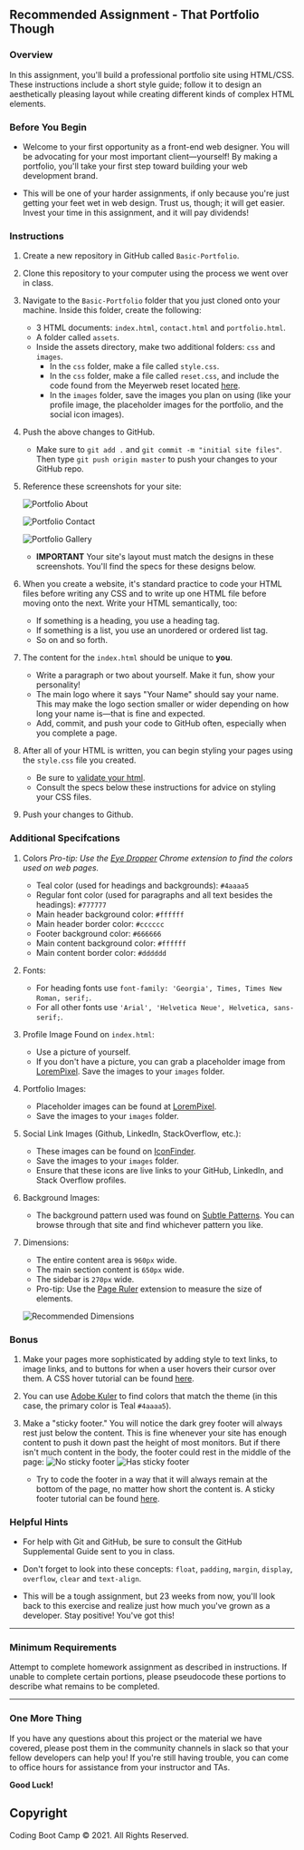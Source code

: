 ## Recommended Assignment - That Portfolio Though

### Overview

In this assignment, you'll build a professional portfolio site using HTML/CSS. These instructions include a short style guide; follow it to design an aesthetically pleasing layout while creating different kinds of complex HTML elements.

### Before You Begin

- Welcome to your first opportunity as a front-end web designer. You will be advocating for your most important client—yourself! By making a portfolio, you'll take your first step toward building your web development brand.

- This will be one of your harder assignments, if only because you're just getting your feet wet in web design. Trust us, though; it will get easier. Invest your time in this assignment, and it will pay dividends!

### Instructions

1. Create a new repository in GitHub called `Basic-Portfolio`.

2. Clone this repository to your computer using the process we went over in class.

3. Navigate to the `Basic-Portfolio` folder that you just cloned onto your machine. Inside this folder, create the following:

   - 3 HTML documents: `index.html`, `contact.html` and `portfolio.html`.
   - A folder called `assets`.
   - Inside the assets directory, make two additional folders: `css` and `images`.
     - In the `css` folder, make a file called `style.css`.
     - In the `css` folder, make a file called `reset.css`, and include the code found from the Meyerweb reset located [here](http://meyerweb.com/eric/tools/css/reset/reset.css).
     - In the `images` folder, save the images you plan on using (like your profile image, the placeholder images for the portfolio, and the social icon images).

4. Push the above changes to GitHub.

   - Make sure to `git add .` and `git commit -m "initial site files"`. Then type `git push origin master` to push your changes to your GitHub repo.

5. Reference these screenshots for your site:

   ![Portfolio About](Images/Portfolio_About.png)

   ![Portfolio Contact](Images/Portfolio_Contact.png)

   ![Portfolio Gallery](Images/Portfolio_Gallery.png)

   - **IMPORTANT** Your site's layout must match the designs in these screenshots. You'll find the specs for these designs below.

6. When you create a website, it's standard practice to code your HTML files before writing any CSS and to write up one HTML file before moving onto the next. Write your HTML semantically, too:

   - If something is a heading, you use a heading tag.
   - If something is a list, you use an unordered or ordered list tag.
   - So on and so forth.

7. The content for the `index.html` should be unique to **you**.

   - Write a paragraph or two about yourself. Make it fun, show your personality!
   - The main logo where it says "Your Name" should say your name. This may make the logo section smaller or wider depending on how long your name is—that is fine and expected.
   - Add, commit, and push your code to GitHub often, especially when you complete a page.

8. After all of your HTML is written, you can begin styling your pages using the `style.css` file you created.

   - Be sure to [validate your html](https://validator.w3.org/#validate_by_input).
   - Consult the specs below these instructions for advice on styling your CSS files.

9. Push your changes to Github.

### Additional Specifcations

1. Colors _Pro-tip: Use the [Eye Dropper](https://chrome.google.com/webstore/detail/eye-dropper/hmdcmlfkchdmnmnmheododdhjedfccka) Chrome extension to find the colors used on web pages._

   - Teal color (used for headings and backgrounds): `#4aaaa5`
   - Regular font color (used for paragraphs and all text besides the headings): `#777777`
   - Main header background color: `#ffffff`
   - Main header border color: `#cccccc`
   - Footer background color: `#666666`
   - Main content background color: `#ffffff`
   - Main content border color: `#dddddd`

2. Fonts:

   - For heading fonts use `font-family: 'Georgia', Times, Times New Roman, serif;`.
   - For all other fonts use `'Arial', 'Helvetica Neue', Helvetica, sans-serif;`.

3. Profile Image Found on `index.html`:

   - Use a picture of yourself.
   - If you don't have a picture, you can grab a placeholder image from [LoremPixel](http://lorempixel.com/). Save the images to your `images` folder.

4. Portfolio Images:

   - Placeholder images can be found at [LoremPixel](http://lorempixel.com/).
   - Save the images to your `images` folder.

5. Social Link Images (Github, LinkedIn, StackOverflow, etc.):

   - These images can be found on [IconFinder](https://www.iconfinder.com/).
   - Save the images to your `images` folder.
   - Ensure that these icons are live links to your GitHub, LinkedIn, and Stack Overflow profiles.

6. Background Images:

   - The background pattern used was found on [Subtle Patterns](https://subtlepatterns.com/). You can browse through that site and find whichever pattern you like.

7. Dimensions:

   - The entire content area is `960px` wide.
   - The main section content is `650px` wide.
   - The sidebar is `270px` wide.
   - Pro-tip: Use the [Page Ruler](https://chrome.google.com/webstore/detail/page-ruler/jlpkojjdgbllmedoapgfodplfhcbnbpn/related?hl=en) extension to measure the size of elements.

   ![Recommended Dimensions](Images/Recommended-Dimensions.png)

### Bonus

1. Make your pages more sophisticated by adding style to text links, to image links, and to buttons for when a user hovers their cursor over them. A CSS hover tutorial can be found [here](http://www.codeitpretty.com/2013/06/how-to-use-css-hover-effects.html).

2. You can use [Adobe Kuler](https://color.adobe.com/create/color-wheel/) to find colors that match the theme (in this case, the primary color is Teal `#4aaaa5`).

3. Make a "sticky footer." You will notice the dark grey footer will always rest just below the content. This is fine whenever your site has enough content to push it down past the height of most monitors. But if there isn't much content in the body, the footer could rest in the middle of the page:
   ![No sticky footer](Images/bonus_nosticky.jpg)
   ![Has sticky footer](Images/bonus_stickyfooter.jpg)
   - Try to code the footer in a way that it will always remain at the bottom of the page, no matter how short the content is. A sticky footer tutorial can be found [here](https://css-tricks.com/couple-takes-sticky-footer/).

### Helpful Hints

- For help with Git and GitHub, be sure to consult the GitHub Supplemental Guide sent to you in class.

- Don't forget to look into these concepts: `float`, `padding`, `margin`, `display`, `overflow`, `clear` and `text-align`.

- This will be a tough assignment, but 23 weeks from now, you'll look back to this exercise and realize just how much you've grown as a developer. Stay positive! You've got this!

---

### Minimum Requirements

Attempt to complete homework assignment as described in instructions. If unable to complete certain portions, please pseudocode these portions to describe what remains to be completed.

---

### One More Thing

If you have any questions about this project or the material we have covered, please post them in the community channels in slack so that your fellow developers can help you! If you're still having trouble, you can come to office hours for assistance from your instructor and TAs.

**Good Luck!**

## Copyright

Coding Boot Camp © 2021. All Rights Reserved.
